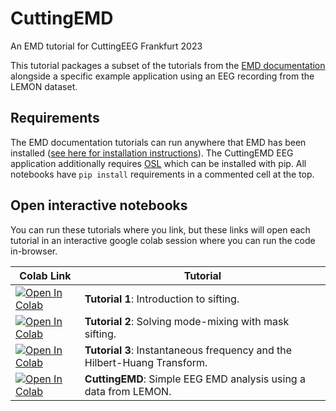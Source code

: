 # CuttingEMD
An EMD tutorial for CuttingEEG Frankfurt 2023

This tutorial packages a subset of the tutorials from the [EMD documentation](https://emd.readthedocs.io/en/stable/index.html) alongside a specific example application using an EEG recording from the LEMON dataset.

## Requirements

The EMD documentation tutorials can run anywhere that EMD has been installed ([see here for installation instructions](https://emd.readthedocs.io/en/stable/install.html)). The CuttingEMD EEG application additionally requires [OSL](https://pypi.org/project/osl/) which can be installed with pip. All notebooks have `pip install` requirements in a commented cell at the top.


## Open interactive notebooks

You can run these tutorials where you link, but these links will open each tutorial in an interactive google colab session where you can run the code in-browser.

|  Colab Link  |  Tutorial  |
| - | --- |
| [![Open In Colab](https://colab.research.google.com/assets/colab-badge.svg)](https://colab.research.google.com/github/ajquinn/CuttingEMD/blob/main/emd_tutorial_01_sift_01_siftintro.ipynb) | **Tutorial 1**: Introduction to sifting. |
| [![Open In Colab](https://colab.research.google.com/assets/colab-badge.svg)](https://colab.research.google.com/github/ajquinn/CuttingEMD/blob/main/emd_tutorial_01_sift_04_masksift.ipynb) |  **Tutorial 2**: Solving mode-mixing with mask sifting. |
| [![Open In Colab](https://colab.research.google.com/assets/colab-badge.svg)](https://colab.research.google.com/github/ajquinn/CuttingEMD/blob/main/emd_tutorial_02_spectrum_01_hilberthuang.ipynb) |  **Tutorial 3**: Instantaneous frequency and the Hilbert-Huang Transform. |
| [![Open In Colab](https://colab.research.google.com/assets/colab-badge.svg)](https://colab.research.google.com/github/ajquinn/CuttingEMD/blob/main/CuttingEMD.ipynb) |  **CuttingEMD**: Simple EEG EMD analysis using a data from LEMON. |
